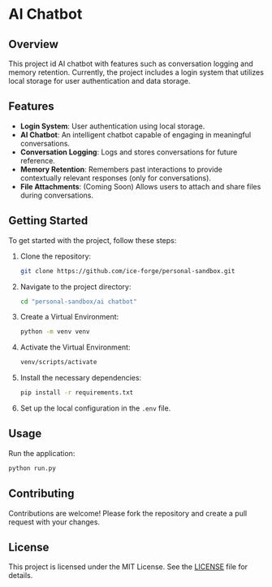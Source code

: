 # AI Chatbot

## Overview
This project id AI chatbot with features such as conversation logging and memory retention. Currently, the project includes a login system that utilizes local storage for user authentication and data storage.

## Features
- **Login System**: User authentication using local storage.
- **AI Chatbot**: An intelligent chatbot capable of engaging in meaningful conversations.
- **Conversation Logging**: Logs and stores conversations for future reference.
- **Memory Retention**: Remembers past interactions to provide contextually relevant responses (only for conversations).
- **File Attachments**: (Coming Soon) Allows users to attach and share files during conversations.

## Getting Started
To get started with the project, follow these steps:

1. Clone the repository:
    ```bash
    git clone https://github.com/ice-forge/personal-sandbox.git
    ```

2. Navigate to the project directory:
    ```bash
    cd "personal-sandbox/ai chatbot"
    ```

3. Create a Virtual Environment:
    ```bash
    python -m venv venv
    ```

4. Activate the Virtual Environment:
    ```bash
    venv/scripts/activate
    ```

5. Install the necessary dependencies:
    ```bash
    pip install -r requirements.txt
    ```

6. Set up the local configuration in the `.env` file.

## Usage
Run the application:
```bash
python run.py
```

## Contributing
Contributions are welcome! Please fork the repository and create a pull request with your changes.

## License
This project is licensed under the MIT License. See the [LICENSE](LICENSE) file for details.
